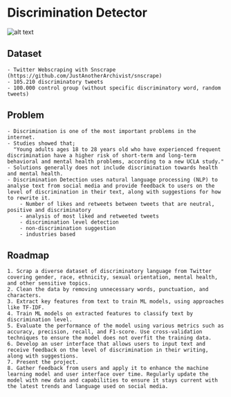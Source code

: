 # **Discrimination Detector**

![alt text](https://images.everydayhealth.com/images/young-people-experience-frequent-discrimination-behavioral-mental-problems-1440x810.jpg?w=1110)


## Dataset
    - Twitter Webscraping with Snscrape (https://github.com/JustAnotherArchivist/snscrape)
    - 105.210 discriminatory tweets
    - 100.000 control group (without specific discriminatory word, random tweets)

## Problem 
    - Discrimination is one of the most important problems in the internet.
    - Studies showed that;
      "Young adults ages 18 to 28 years old who have experienced frequent discrimination have a higher risk of short-term and long-term behavioral and mental health problems, according to a new UCLA study."
    - Solutions generally does not include discrimination towards health and mental health.
    - Discrimination Detection uses natural language processing (NLP) to analyse text from social media and provide feedback to users on the level of discrimination in their text, along with suggestions for how to rewrite it.
        - Number of likes and retweets between tweets that are neutral, positive and discriminatory
        - analysis of most liked and retweeted tweets
        - discrimination level detection
        - non-discrimination suggestion
        - industries based
## Roadmap
    1. Scrap a diverse dataset of discriminatory language from Twitter covering gender, race, ethnicity, sexual orientation, mental health, and other sensitive topics.
    2. Clean the data by removing unnecessary words, punctuation, and characters.
    3. Extract key features from text to train ML models, using approaches like TF-IDF.
    4. Train ML models on extracted features to classify text by discrimination level.
    5. Evaluate the performance of the model using various metrics such as accuracy, precision, recall, and F1-score. Use cross-validation techniques to ensure the model does not overfit the training data.
    6. Develop an user interface that allows users to input text and receive feedback on the level of discrimination in their writing, along with suggestions.
    7. Present the project.
    8. Gather feedback from users and apply it to enhance the machine learning model and user interface over time. Regularly update the model with new data and capabilities to ensure it stays current with the latest trends and language used on social media.
